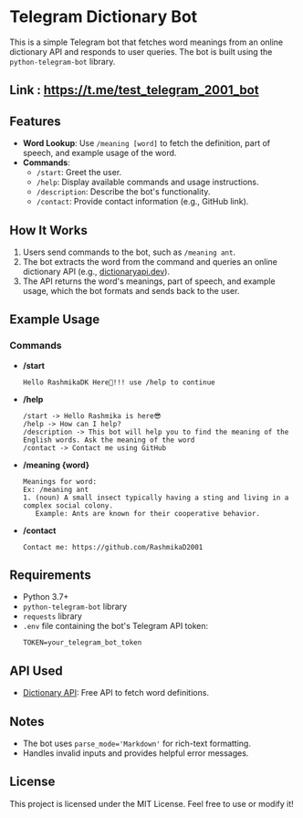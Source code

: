 # Telegram Dictionary Bot

This is a simple Telegram bot that fetches word meanings from an online dictionary API and responds to user queries. The bot is built using the `python-telegram-bot` library.

## Link : https://t.me/test_telegram_2001_bot

## Features
- **Word Lookup**: Use `/meaning [word]` to fetch the definition, part of speech, and example usage of the word.
- **Commands**:
  - `/start`: Greet the user.
  - `/help`: Display available commands and usage instructions.
  - `/description`: Describe the bot's functionality.
  - `/contact`: Provide contact information (e.g., GitHub link).

## How It Works
1. Users send commands to the bot, such as `/meaning ant`.
2. The bot extracts the word from the command and queries an online dictionary API (e.g., [dictionaryapi.dev](https://dictionaryapi.dev)).
3. The API returns the word's meanings, part of speech, and example usage, which the bot formats and sends back to the user.

## Example Usage
### Commands
- **/start**
  ```
  Hello RashmikaDK Here🤖!!! use /help to continue
  ```

- **/help**
  ```
  /start -> Hello Rashmika is here😎
  /help -> How can I help?
  /description -> This bot will help you to find the meaning of the English words. Ask the meaning of the word
  /contact -> Contact me using GitHub
  ```

- **/meaning {word}**
  ```
  Meanings for word:
  Ex: /meaning ant
  1. (noun) A small insect typically having a sting and living in a complex social colony.
     Example: Ants are known for their cooperative behavior.
  ```

- **/contact**
  ```
  Contact me: https://github.com/RashmikaD2001
  ```

## Requirements
- Python 3.7+
- `python-telegram-bot` library
- `requests` library
- `.env` file containing the bot's Telegram API token:
  ```
  TOKEN=your_telegram_bot_token
  ```
## API Used
- [Dictionary API](https://dictionaryapi.dev): Free API to fetch word definitions.

## Notes
- The bot uses `parse_mode='Markdown'` for rich-text formatting.
- Handles invalid inputs and provides helpful error messages.

## License
This project is licensed under the MIT License. Feel free to use or modify it!
